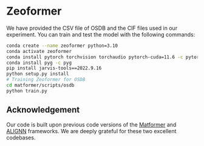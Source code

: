 # Zeoformer

We have provided the CSV file of OSDB and the CIF files used in our experiment.
You can train and test the model with the following commands:

```bash
conda create --name zeoformer python=3.10
conda activate zeoformer
conda install pytorch torchvision torchaudio pytorch-cuda=11.6 -c pytorch -c nvidia
conda install pyg -c pyg
pip install jarvis-tools==2022.9.16
python setup.py install
# Training Zeoformer for OSDB
cd matformer/scripts/osdb
python train.py
```

## Acknowledgement
Our code is built upon previous code versions of the [Matformer](https://github.com/YKQ98/Matformer?tab=readme-ov-file) and [ALIGNN](https://github.com/YKQ98/Matformer?tab=readme-ov-file) frameworks. We are deeply grateful for these two excellent codebases.
